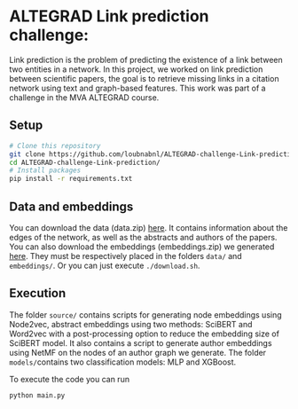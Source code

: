 # ALTEGRAD Link prediction challenge: 

Link prediction is the problem of predicting the existence of a link between two entities in a network. In this project, we worked on link prediction between scientific papers, the goal is to retrieve missing links in a citation network using text and graph-based features. This work was part of a challenge in the MVA ALTEGRAD course.

## Setup
``` bash
# Clone this repository
git clone https://github.com/loubnabnl/ALTEGRAD-challenge-Link-prediction.git
cd ALTEGRAD-challenge-Link-prediction/
# Install packages
pip install -r requirements.txt
```

## Data and embeddings
You can download the data (data.zip) [here](https://drive.google.com/drive/folders/1rQZR1iinXkCAvJwl1ETvxJUxGS2vEs4p?usp=sharing). It contains information about the edges of the network, as well as the abstracts and authors of the papers. You can also download the embeddings (embeddings.zip) we generated [here](https://drive.google.com/drive/folders/1rQZR1iinXkCAvJwl1ETvxJUxGS2vEs4p?usp=sharing). They must be respectively placed in the folders `data/` and `embeddings/`. Or you can just execute `./download.sh`.

## Execution
The folder `source/` contains scripts for generating node embeddings using Node2vec, abstract embeddings using two methods: SciBERT and Word2vec with a post-processing option to reduce the embedding size of SciBERT model. It also contains a script to generate author embeddings using NetMF on the nodes of an author graph we generate. The folder `models/`contains two classification models: MLP and XGBoost.

To execute the code you can run 
```
python main.py 
```